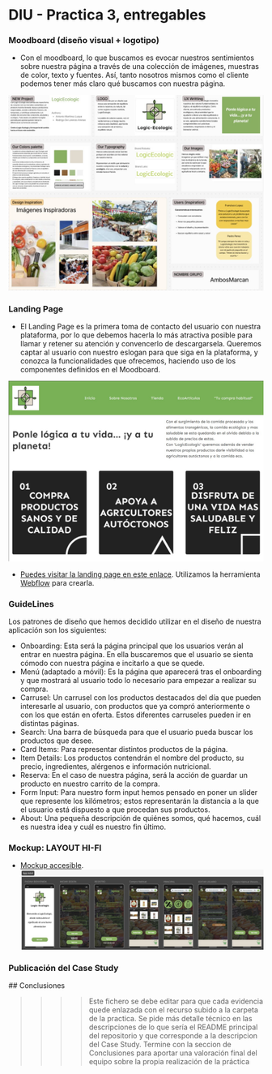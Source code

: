 # DIU - Practica 3, entregables

### Moodboard (diseño visual + logotipo)
  - Con el moodboard, lo que buscamos es evocar nuestros sentimientos sobre nuestra página a través de una colección de imágenes, muestras de color, texto y fuentes. Así, tanto nosotros mismos como el cliente podemos tener más claro qué buscamos con nuestra página.

  ![Moodboard](MoodBoard.jpg)
    
### Landing Page
  - El Landing Page es la primera toma de contacto del usuario con nuestra plataforma, por lo que debemos hacerla lo más atractiva posible para llamar y retener su atención y convencerlo de descargarsela. Queremos captar al usuario con nuestro eslogan para que siga en la plataforma, y conozca la funcionalidades que ofrecemos, haciendo uso de los componentes definidos en el Moodboard.

![Landing_page](Imagen_Landing_Page.jpg)

  - [Puedes visitar la landing page en este enlace](http://logicecologic-824774.webflow.io/). Utilizamos la herramienta [Webflow](www.webflow.io) para crearla.

### GuideLines
Los patrones de diseño que hemos decidido utilizar en el diseño de nuestra aplicación son los siguientes:
  - Onboarding: Esta será la página principal que los usuarios verán al entrar en nuestra página. En ella buscaremos que el usuario se sienta cómodo con nuestra página e incitarlo a que se quede.
  - Menú (adaptado a móvil): Es la página que aparecerá tras el onboarding y que mostrará al usuario todo lo necesario para empezar a realizar su compra.
  - Carrusel: Un carrusel con los productos destacados del día que pueden interesarle al usuario, con productos que ya compró anteriormente o con los que están en oferta. Estos diferentes carruseles pueden ir en distintas páginas.
  - Search: Una barra de búsqueda para que el usuario pueda buscar los productos que desee.
  - Card Items: Para representar distintos productos de la página.
  - Item Details: Los productos contendrán el nombre del producto, su precio, ingredientes, alérgenos e información nutricional.
  - Reserva: En el caso de nuestra página, será la acción de guardar un producto en nuestro carrito de la compra.
  - Form Input: Para nuestro form input hemos pensado en poner un slider que represente los kilómetros; estos representarán la distancia a la que el usuario está dispuesto a que procedan sus productos.
  - About: Una pequeña descripción de quiénes somos, qué hacemos, cuál es nuestra idea y cuál es nuestro fin último.
   
### Mockup: LAYOUT HI-FI
  - [Mockup accesible](https://www.figma.com/design/LIJcYPqpDTh2SzlqtOg3wd/Layout-Hi-Fi--Copy-?node-id=0-1&p=f&t=imJqoZQwvP186xRv-0).
![Mockup](Mockup.jpg)

### Publicación del Case Study

## Conclusiones

>>>> Este fichero se debe editar para que cada evidencia quede enlazada con el recurso subido a la carpeta de la practica. Se pide más detalle técnico en las descripciones de lo que sería el README principal del repositorio y que corresponde a la descripcion del Case Study.
>>>> Termine con la seccion de Conclusiones para aportar una valoración final del equipo sobre la propia realización de la práctica
